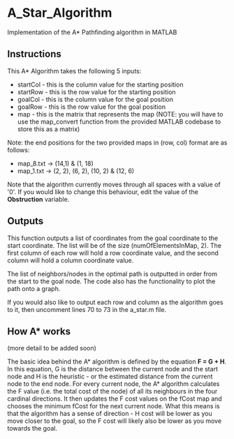 # A_Star_Algorithm
Implementation of the A* Pathfinding algorithm in MATLAB

## Instructions

This A* Algorithm takes the following 5 inputs:
- startCol - this is the column value for the starting position
- startRow - this is the row value for the starting position
- goalCol - this is the column value for the goal position
- goalRow - this is the row value for the goal position
- map - this is the matrix that represents the map (NOTE: you will have to use the map_convert function from the provided MATLAB codebase to store this as a matrix)

Note: the end positions for the two provided maps in (row, col) format are as follows:
- map_8.txt -> (14,1) & (1, 18)
- map_1.txt -> (2, 2), (6, 2), (10, 2) & (12, 6)

Note that the algorithm currently moves through all spaces with a value of '0'. If you would like to change this behaviour, edit the value of the **Obstruction** variable.

## Outputs

This function outputs a list of coordinates from the goal coordinate to the start coordinate. The list will be of the size (numOfElementsInMap, 2). The first column of each row will hold a row coordinate value, and the second column will hold a column coordinate value.

The list of neighbors/nodes in the optimal path is outputted in order from the start to the goal node. The code also has the functionality to plot the path onto a graph.

If you would also like to output each row and column as the algorithm goes to it, then uncomment lines 70 to 73 in the a_star.m file.

## How A* works
(more detail to be added soon)

The basic idea behind the A* algorithm is defined by the equation **F = G + H**. In this equation, G is the distance between the current node and the start node and H is the heuristic - or the estimated distance from the current node to the end node. For every current node, the A* algorithm calculates the F value (i.e. the total cost of the node) of all its neighbours in the four cardinal directions. It then updates the F cost values on the fCost map and chooses the minimum fCost for the next current node. What this means is that the algorithm has a sense of direction - H cost will be lower as you move closer to the goal, so the F cost will likely also be lower as you move towards the goal.
